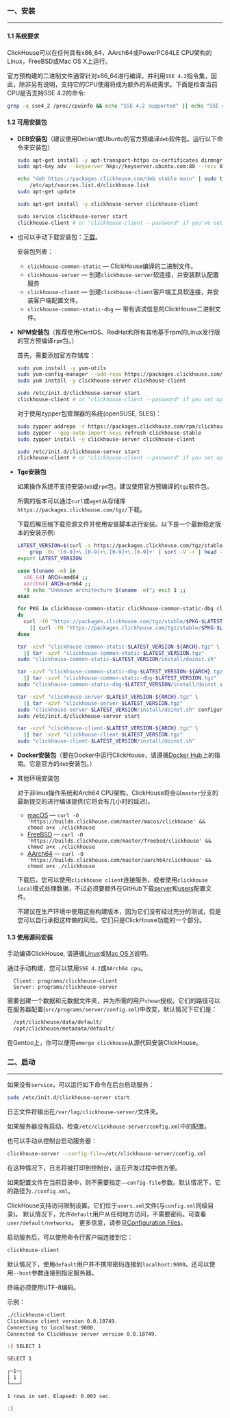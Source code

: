 ### 一、安装

---

#### 1.1 系统要求

ClickHouse可以在任何具有x86_64，AArch64或PowerPC64LE CPU架构的Linux，FreeBSD或Mac OS X上运行。

官方预构建的二进制文件通常针对x86_64进行编译，并利用`SSE 4.2`指令集，因此，除非另有说明，支持它的CPU使用将成为额外的系统需求。下面是检查当前CPU是否支持SSE 4.2的命令:

```bash
grep -q sse4_2 /proc/cpuinfo && echo "SSE 4.2 supported" || echo "SSE 4.2 not supported"
```

#### 1.2 可用安装包

- **DEB安装包**（建议使用Debian或Ubuntu的官方预编译`deb`软件包。运行以下命令来安装包）

  ```bash
  sudo apt-get install -y apt-transport-https ca-certificates dirmngr
  sudo apt-key adv --keyserver hkp://keyserver.ubuntu.com:80 --recv 8919F6BD2B48D754
  
  echo "deb https://packages.clickhouse.com/deb stable main" | sudo tee \
      /etc/apt/sources.list.d/clickhouse.list
  sudo apt-get update
  
  sudo apt-get install -y clickhouse-server clickhouse-client
  
  sudo service clickhouse-server start
  clickhouse-client # or "clickhouse-client --password" if you've set up a password.
  ```

- 也可以手动下载安装包：[下载](https://packages.clickhouse.com/deb/pool/stable)。

  安装包列表：

  - `clickhouse-common-static` — ClickHouse编译的二进制文件。
  - `clickhouse-server` — 创建`clickhouse-server`软连接，并安装默认配置服务
  - `clickhouse-client` — 创建`clickhouse-client`客户端工具软连接，并安装客户端配置文件。
  - `clickhouse-common-static-dbg` — 带有调试信息的ClickHouse二进制文件。

- **NPM安装包**（推荐使用CentOS、RedHat和所有其他基于rpm的Linux发行版的官方预编译`rpm`包。）

  首先，需要添加官方存储库：

  ```bash
  sudo yum install -y yum-utils
  sudo yum-config-manager --add-repo https://packages.clickhouse.com/rpm/clickhouse.repo
  sudo yum install -y clickhouse-server clickhouse-client
  
  sudo /etc/init.d/clickhouse-server start
  clickhouse-client # or "clickhouse-client --password" if you set up a password.
  ```

  对于使用zypper包管理器的系统(openSUSE, SLES)：

  ```bash
  sudo zypper addrepo -r https://packages.clickhouse.com/rpm/clickhouse.repo -g
  sudo zypper --gpg-auto-import-keys refresh clickhouse-stable
  sudo zypper install -y clickhouse-server clickhouse-client
  
  sudo /etc/init.d/clickhouse-server start
  clickhouse-client # or "clickhouse-client --password" if you set up a password.
  ```

- **Tge安装包**

  如果操作系统不支持安装`deb`或`rpm`包，建议使用官方预编译的`tgz`软件包。

  所需的版本可以通过`curl`或`wget`从存储库`https://packages.clickhouse.com/tgz/`下载。

  下载后解压缩下载资源文件并使用安装脚本进行安装。以下是一个最新稳定版本的安装示例:

  ```bash
  LATEST_VERSION=$(curl -s https://packages.clickhouse.com/tgz/stable/ | \
      grep -Eo '[0-9]+\.[0-9]+\.[0-9]+\.[0-9]+' | sort -V -r | head -n 1)
  export LATEST_VERSION
  
  case $(uname -m) in
    x86_64) ARCH=amd64 ;;
    aarch64) ARCH=arm64 ;;
    *) echo "Unknown architecture $(uname -m)"; exit 1 ;;
  esac
  
  for PKG in clickhouse-common-static clickhouse-common-static-dbg clickhouse-server clickhouse-client
  do
    curl -fO "https://packages.clickhouse.com/tgz/stable/$PKG-$LATEST_VERSION-${ARCH}.tgz" \
      || curl -fO "https://packages.clickhouse.com/tgz/stable/$PKG-$LATEST_VERSION.tgz"
  done
  
  tar -xzvf "clickhouse-common-static-$LATEST_VERSION-${ARCH}.tgz" \
    || tar -xzvf "clickhouse-common-static-$LATEST_VERSION.tgz"
  sudo "clickhouse-common-static-$LATEST_VERSION/install/doinst.sh"
  
  tar -xzvf "clickhouse-common-static-dbg-$LATEST_VERSION-${ARCH}.tgz" \
    || tar -xzvf "clickhouse-common-static-dbg-$LATEST_VERSION.tgz"
  sudo "clickhouse-common-static-dbg-$LATEST_VERSION/install/doinst.sh"
  
  tar -xzvf "clickhouse-server-$LATEST_VERSION-${ARCH}.tgz" \
    || tar -xzvf "clickhouse-server-$LATEST_VERSION.tgz"
  sudo "clickhouse-server-$LATEST_VERSION/install/doinst.sh" configure
  sudo /etc/init.d/clickhouse-server start
  
  tar -xzvf "clickhouse-client-$LATEST_VERSION-${ARCH}.tgz" \
    || tar -xzvf "clickhouse-client-$LATEST_VERSION.tgz"
  sudo "clickhouse-client-$LATEST_VERSION/install/doinst.sh"
  ```

- **Docker安装包**（要在Docker中运行ClickHouse，请遵循[Docker Hub](https://hub.docker.com/r/clickhouse/clickhouse-server/)上的指南。它是官方的`deb`安装包。）

- 其他环境安装包

  对于非linux操作系统和Arch64 CPU架构，ClickHouse将会以`master`分支的最新提交的进行编译提供(它将会有几小时的延迟)。

  - [macOS](https://builds.clickhouse.com/master/macos/clickhouse) — `curl -O 'https://builds.clickhouse.com/master/macos/clickhouse' && chmod a+x ./clickhouse`
  - [FreeBSD](https://builds.clickhouse.com/master/freebsd/clickhouse) — `curl -O 'https://builds.clickhouse.com/master/freebsd/clickhouse' && chmod a+x ./clickhouse`
  - [AArch64](https://builds.clickhouse.com/master/aarch64/clickhouse) — `curl -O 'https://builds.clickhouse.com/master/aarch64/clickhouse' && chmod a+x ./clickhouse`

  下载后，您可以使用`clickhouse client`连接服务，或者使用`clickhouse local`模式处理数据，不过必须要额外在GitHub下载[server](https://github.com/ClickHouse/ClickHouse/blob/master/programs/server/config.xml)和[users](https://github.com/ClickHouse/ClickHouse/blob/master/programs/server/users.xml)配置文件。

  不建议在生产环境中使用这些构建版本，因为它们没有经过充分的测试，但是您可以自行承担这样做的风险。它们只是ClickHouse功能的一个部分。

#### 1.3 使用源码安装

手动编译ClickHouse, 请遵循[Linux](https://clickhouse.com/docs/zh/development/build)或[Mac OS X](https://clickhouse.com/docs/zh/development/build-osx)说明。

通过手动构建，您可以禁用`SSE 4.2`或`AArch64 cpu`。

```
  Client: programs/clickhouse-client
  Server: programs/clickhouse-server
```

需要创建一个数据和元数据文件夹，并为所需的用户`chown`授权。它们的路径可以在服务器配置(`src/programs/server/config.xml`)中改变，默认情况下它们是：

```bash
  /opt/clickhouse/data/default/
  /opt/clickhouse/metadata/default/
```

在Gentoo上，你可以使用`emerge clickhouse`从源代码安装ClickHouse。



### 二、启动

---

如果没有`service`，可以运行如下命令在后台启动服务：

```bash
sudo /etc/init.d/clickhouse-server start
```

日志文件将输出在`/var/log/clickhouse-server/`文件夹。

如果服务器没有启动，检查`/etc/clickhouse-server/config.xml`中的配置。

也可以手动从控制台启动服务器：

```bash
clickhouse-server --config-file=/etc/clickhouse-server/config.xml
```

在这种情况下，日志将被打印到控制台，这在开发过程中很方便。

如果配置文件在当前目录中，则不需要指定`——config-file`参数。默认情况下，它的路径为`./config.xml`。

ClickHouse支持访问限制设置。它们位于`users.xml`文件(与`config.xml`同级目录)。 默认情况下，允许`default`用户从任何地方访问，不需要密码。可查看`user/default/networks`。 更多信息，请参见[Configuration Files](https://clickhouse.com/docs/zh/operations/configuration-files)。

启动服务后，可以使用命令行客户端连接到它：

```bash
clickhouse-client
```

默认情况下，使用`default`用户并不携带密码连接到`localhost:9000`。还可以使用`--host`参数连接到指定服务器。

终端必须使用UTF-8编码。 

示例：

```bash
./clickhouse-client
ClickHouse client version 0.0.18749.
Connecting to localhost:9000.
Connected to ClickHouse server version 0.0.18749.

:) SELECT 1

SELECT 1

┌─1─┐
│ 1 │
└───┘

1 rows in set. Elapsed: 0.003 sec.

:)
```



































































































